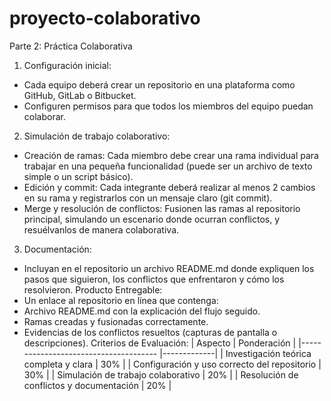# proyecto-colaborativo
Parte 2: Práctica Colaborativa
1. Configuración inicial:
- Cada equipo deberá crear un repositorio en una plataforma como GitHub, GitLab o Bitbucket.
- Configuren permisos para que todos los miembros del equipo puedan colaborar.

2. Simulación de trabajo colaborativo:
- Creación de ramas: Cada miembro debe crear una rama individual para trabajar en una pequeña funcionalidad (puede ser un archivo de texto simple o un script básico).
- Edición y commit: Cada integrante deberá realizar al menos 2 cambios en su rama y registrarlos con un mensaje claro (git commit).
- Merge y resolución de conflictos: Fusionen las ramas al repositorio principal, simulando un escenario donde ocurran conflictos, y resuélvanlos de manera colaborativa.

3. Documentación:
- Incluyan en el repositorio un archivo README.md donde expliquen los pasos que siguieron, los conflictos que enfrentaron y cómo los resolvieron.
Producto Entregable:
- Un enlace al repositorio en línea que contenga:
- Archivo README.md con la explicación del flujo seguido.
- Ramas creadas y fusionadas correctamente.
- Evidencias de los conflictos resueltos (capturas de pantalla o descripciones).
Criterios de Evaluación:
| Aspecto                                                                                       | Ponderación |
|--------------------------------------                                              |-------------|
| Investigación teórica completa y clara                             | 30%          |
| Configuración y uso correcto del repositorio                 | 30%          |
| Simulación de trabajo colaborativo                                   | 20%          |
| Resolución de conflictos y documentación                     | 20%          |
